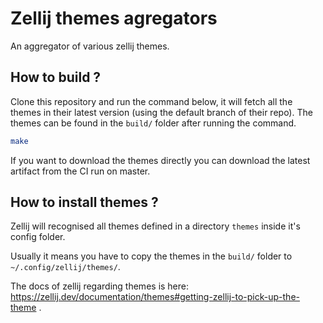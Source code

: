 # Zellij themes agregators

An aggregator of various zellij themes. 

## How to build ? 

Clone this repository and run the command below, it will fetch all the themes in their latest version (using the default branch of their repo). The themes can be found in the `build/` folder after running the command.

```sh
make
```

If you want to download the themes directly you can download the latest artifact from the CI run on master.

## How to install themes ? 

Zellij will recognised all themes defined in a directory `themes` inside it's config folder.

Usually it means you have to copy the themes in the `build/` folder to `~/.config/zellij/themes/`.

The docs of zellij regarding themes is here: https://zellij.dev/documentation/themes#getting-zellij-to-pick-up-the-theme . 


